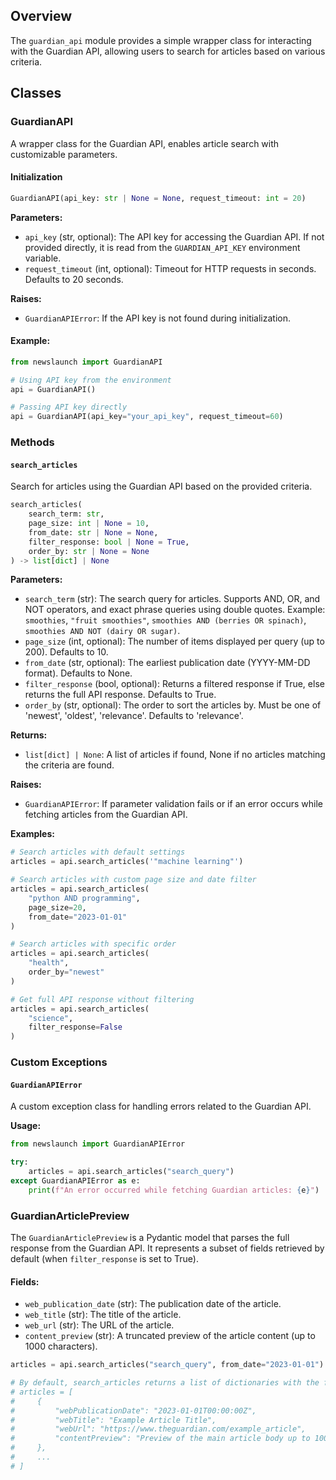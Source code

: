 ## Overview

The `guardian_api` module provides a simple wrapper class for interacting with the Guardian API, allowing users to search for articles based on various criteria.

## Classes

### GuardianAPI

A wrapper class for the Guardian API, enables article search with customizable parameters.

#### Initialization

```python
GuardianAPI(api_key: str | None = None, request_timeout: int = 20)
```

**Parameters:**

- `api_key` (str, optional): The API key for accessing the Guardian API. If not provided directly, it is read from the `GUARDIAN_API_KEY` environment variable.
- `request_timeout` (int, optional): Timeout for HTTP requests in seconds. Defaults to 20 seconds.

**Raises:**

- `GuardianAPIError`: If the API key is not found during initialization.

#### Example:

```python
from newslaunch import GuardianAPI

# Using API key from the environment
api = GuardianAPI()

# Passing API key directly
api = GuardianAPI(api_key="your_api_key", request_timeout=60)
```

### Methods

#### `search_articles`

Search for articles using the Guardian API based on the provided criteria.

```python
search_articles(
    search_term: str,
    page_size: int | None = 10,
    from_date: str | None = None,
    filter_response: bool | None = True,
    order_by: str | None = None
) -> list[dict] | None
```

**Parameters:**

- `search_term` (str): The search query for articles. Supports AND, OR, and NOT operators, and exact phrase queries using double quotes. Example: `smoothies`, `"fruit smoothies"`, `smoothies AND (berries OR spinach)`, `smoothies AND NOT (dairy OR sugar)`.
- `page_size` (int, optional): The number of items displayed per query (up to 200). Defaults to 10.
- `from_date` (str, optional): The earliest publication date (YYYY-MM-DD format). Defaults to None.
- `filter_response` (bool, optional): Returns a filtered response if True, else returns the full API response. Defaults to True.
- `order_by` (str, optional): The order to sort the articles by. Must be one of 'newest', 'oldest', 'relevance'. Defaults to 'relevance'.

**Returns:**

- `list[dict] | None`: A list of articles if found, None if no articles matching the
  criteria are found.

**Raises:**

- `GuardianAPIError`: If parameter validation fails or if an error occurs while fetching articles from the Guardian API.

**Examples:**

```python
# Search articles with default settings
articles = api.search_articles('"machine learning"')

# Search articles with custom page size and date filter
articles = api.search_articles(
    "python AND programming",
    page_size=20,
    from_date="2023-01-01"
)

# Search articles with specific order
articles = api.search_articles(
    "health",
    order_by="newest"
)

# Get full API response without filtering
articles = api.search_articles(
    "science",
    filter_response=False
)
```

### Custom Exceptions

#### `GuardianAPIError`

A custom exception class for handling errors related to the Guardian API.

**Usage:**

```python
from newslaunch import GuardianAPIError

try:
    articles = api.search_articles("search_query")
except GuardianAPIError as e:
    print(f"An error occurred while fetching Guardian articles: {e}")
```

### GuardianArticlePreview

The `GuardianArticlePreview` is a Pydantic model that parses the full response from the Guardian API. It represents a subset of fields retrieved by default (when `filter_response` is set to True).

#### Fields:

- `web_publication_date` (str): The publication date of the article.
- `web_title` (str): The title of the article.
- `web_url` (str): The URL of the article.
- `content_preview` (str): A truncated preview of the article content (up to 1000 characters).

```python
articles = api.search_articles("search_query", from_date="2023-01-01")

# By default, search_articles returns a list of dictionaries with the following key-value pairs:
# articles = [
#     {
#         "webPublicationDate": "2023-01-01T00:00:00Z",
#         "webTitle": "Example Article Title",
#         "webUrl": "https://www.theguardian.com/example_article",
#         "contentPreview": "Preview of the main article body up to 1000 characters..."
#     },
#     ...
# ]
```
